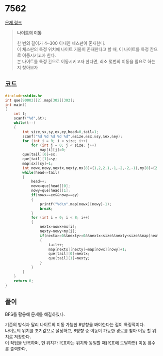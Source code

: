 # 7562

[문제 링크](https://www.acmicpc.net/problem/7562)

> __나이트의 이동__
>
> 한 변의 길이가 4~300 이내인 체스판이 존재한다.  
> 이 체스판의 특정 위치에 나이트 기물이 존재한다고 할 때, 이 나이트를 특정 칸으로 이동시키고자 한다.  
> 본 나이트를 특정 칸으로 이동시키고자 한다면, 최소 몇번의 이동을 필요로 하는지 찾아보자  

## 코드

```c
#include<stdio.h>
int que[90002][2],map[302][302];
int main()
{
    int t;
    scanf("%d",&t);
    while(t--)
    {
        int size,sx,sy,ex,ey,head=0,tail=1;
        scanf("%d %d %d %d %d",&size,&sx,&sy,&ex,&ey);
        for (int i = 0; i < size; i++)
            for (int j = 0; j < size; j++)
                map[i][j]=0;
        que[tail][0]=sx;
        que[tail][1]=sy;
        map[sx][sy]=1;
        int nowx,nowy,nextx,nexty,mx[8]={1,2,2,1,-1,-2,-2,-1},my[8]={2,1,-1,-2,-2,-1,1,2};
        while(head<=tail)
        {
            head++;
            nowx=que[head][0];
            nowy=que[head][1];   
            if(nowx==ex&&nowy==ey)
            {
                printf("%d\n",map[nowx][nowy]-1);
                break;
            }
            for (int i = 0; i < 8; i++)
            {
                nextx=nowx+mx[i];
                nexty=nowy+my[i];
                if(nextx>=0&&nexty>=0&&nextx<size&&nexty<size&&map[nextx][nexty]==0)
                {
                    tail++;
                    map[nextx][nexty]=map[nowx][nowy]+1;
                    que[tail][0]=nextx;
                    que[tail][1]=nexty;
                }
            }
        }
    }
    return 0;
}
```

## 풀이

BFS를 활용해 문제를 해결하였다.  

기존의 방식과 달리 나이트의 이동 가능한 8방향을 봐야한다는 점이 특징적이다.  
나이트의 위치를 초기값으로 설정하고, 8방향 중 이동이 가능한 경로를 찾아 이동 할 위치로 저장한다.  
이 작업을 반복하며, 현 위치가 목표하는 위치와 동일할 때(목표에 도달하면) 이동 횟수를 출력한다.  
